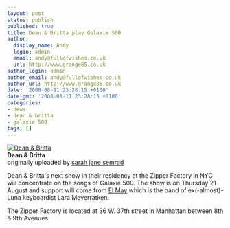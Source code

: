 ```yaml
---
layout: post
status: publish
published: true
title: Dean & Britta play Galaxie 500
author:
  display_name: Andy
  login: admin
  email: andy@fullofwishes.co.uk
  url: http://www.grange85.co.uk
author_login: admin
author_email: andy@fullofwishes.co.uk
author_url: http://www.grange85.co.uk
date: '2008-08-11 23:28:15 +0100'
date_gmt: '2008-08-11 23:28:15 +0100'
categories:
- news
- dean & britta
- galaxie 500
tags: []
---
```

<div class="imagebox-a"><a href="http://www.flickr.com/photos/95202798@N00/2718034629/" title="Photo Sharing"><img src="https://farm4.static.flickr.com/3096/2718034629_330c088193_m.jpg" alt="Dean & Britta" /></a><br/><strong>Dean & Britta</strong><br/>originally uploaded by <a href="http://www.flickr.com/people/95202798@N00/">sarah jane semrad</a></div>
<p>Dean & Britta's next show in their residency at the Zipper Factory in NYC will concentrate on the songs of Galaxie 500. The show is on Thursday 21 August and support will come from <a href="http://www.elmayforever.com/">El May</a> which is the band of ex(-almost)-Luna keyboardist Lara Meyerratken.</p>
<p>The Zipper Factory is located at 36 W. 37th street in Manhattan between 8th & 9th Avenues</p>
<p><br clear="right"/></p>
